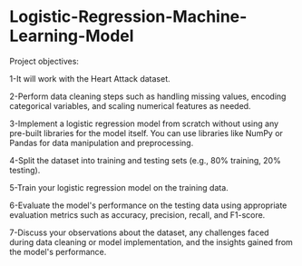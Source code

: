 # Logistic-Regression-Machine-Learning-Model

Project objectives:  

1-It will work with the Heart Attack dataset.

2-Perform data cleaning steps such as handling missing values, encoding categorical variables, and scaling numerical features as needed.

3-Implement a logistic regression model from scratch without using any pre-built libraries for the model itself. You can use libraries like NumPy or Pandas for data manipulation and preprocessing.

4-Split the dataset into training and testing sets (e.g., 80% training, 20% testing).

5-Train your logistic regression model on the training data.

6-Evaluate the model's performance on the testing data using appropriate evaluation metrics such as accuracy, precision, recall, and F1-score.

7-Discuss your observations about the dataset, any challenges faced during data cleaning or model implementation, and the insights gained from the model's performance.
